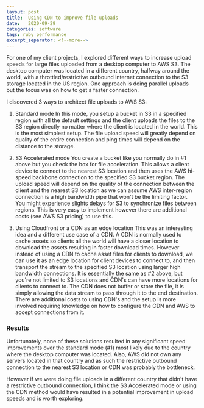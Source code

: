 ```yaml
---
layout: post
title:  Using CDN to improve file uploads
date:   2020-09-29
categories: software
tags: ruby performance
excerpt_separator: <!--more-->
---
```


For one of my client projects, I explored different ways to increase upload speeds for large files uploaded from a desktop computer to AWS S3. The desktop computer was located in a different country, halfway around the world, with a throttled/restrictive outbound internet connection to the S3 storage located in the US region. One approach is doing parallel uploads but the focus was on how to get a faster connection.

I discovered 3 ways to architect file uploads to AWS S3:

1. Standard mode
In this mode, you setup a bucket in S3 in a specified region with all the default settings and the client uploads the files to the S3 region directly no matter where the client is located in the world. This is the most simplest setup. The file upload speed will greatly depend on quality of the entire connection and ping times will depend on the distance to the storage.

2. S3 Accelerated mode
You create a bucket like you normally do in #1 above but you check the box for file acceleration. This allows a client device to connect to the nearest S3 location and then uses the AWS hi-speed backbone connection to the specified S3 bucket region. The upload speed will depend on the quality of the connection between the client and the nearest S3 location as we can assume AWS inter-region connection is a high bandwidth pipe that won't be the limiting factor. You might experience slights delays for S3 to synchronize files between regions. This is very easy to implement however there are additional costs (see AWS S3 pricing) to use this.

3. Using Cloudfront or a CDN as an edge location
This was an interesting idea and a different use case of a CDN. A CDN is normally used to cache assets so clients all the world will have a closer location to download the assets resulting in faster download times. However instead of using a CDN to cache asset files for clients to download, we can use it as an edge location for client devices to connect to, and then transport the stream to the specified S3 location using larger high bandwidth connections. It is essentially the same as #2 above, but you're not limited to S3 locations and CDN's can have more locations for clients to connect to. The CDN does not buffer or store the file, it is simply allowing the data stream to pass through it to the end destination. There are additional costs to using CDN's and the setup is more involved requiring knowledge on how to configure the CDN and AWS to accept connections from it.

### Results

Unfortunately, none of these solutions resulted in any significant speed improvements over the standard mode (#1) most likely due to the country where the desktop computer was located. Also, AWS did not own any servers located in that country and as such the restrictive outbound connection to the nearest S3 location or CDN was probably the bottleneck.

However if we were doing file uploads in a different country that didn't have a restrictive outbound connection, I think the S3 Accelerated mode or using the CDN method would have resulted in a potential improvement in upload speeds and is worth exploring.
